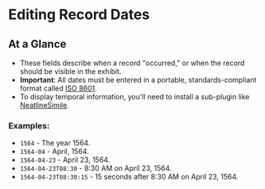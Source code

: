 # Editing Record Dates

## At a Glance

  - These fields describe when a record "occurred," or when the record should be visible in the exhibit.
  - **Important**: All dates must be entered in a portable, standards-compliant format called [ISO 8601][iso8601].
  - To display temporal information, you'll need to install a sub-plugin like [NeatlineSimile][neatline-simile].

### Examples:

  - `1564` - The year 1564.
  - `1564-04` - April, 1564.
  - `1564-04-23` - April 23, 1564.
  - `1564-04-23T08:30` - 8:30 AM on April 23, 1564.
  - `1564-04-23T08:30:15` - 15 seconds after 8:30 AM on April 23, 1564.


[iso8601]: https://en.wikipedia.org/wiki/ISO_8601
[neatline-simile]: https://github.com/scholarslab/nl-widget-Simile
